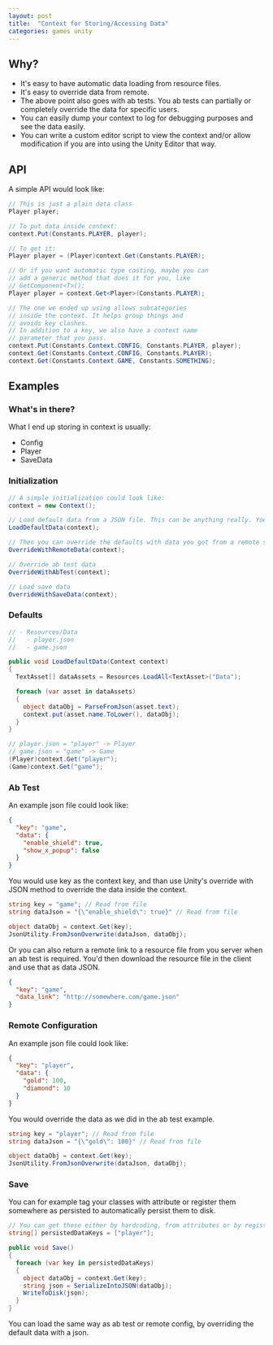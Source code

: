 ```yaml
---
layout: post
title:  "Context for Storing/Accessing Data"
categories: games unity
---
```

## Why?
- It's easy to have automatic data loading from resource files.
- It's easy to override data from remote.
- The above point also goes with ab tests. You ab tests can partially or completely override the data for specific users.
- You can easily dump your context to log for debugging purposes and see the data easily.
- You can write a custom editor script to view the context and/or allow modification if you are into using the Unity Editor that way.

## API
A simple API would look like:

```csharp
// This is just a plain data class
Player player;

// To put data inside context:
context.Put(Constants.PLAYER, player);

// To get it:
Player player = (Player)context.Get(Constants.PLAYER);

// Or if you want automatic type casting, maybe you can
// add a generic method that does it for you, like
// GetComponent<T>();
Player player = context.Get<Player>(Constants.PLAYER);

// The one we ended up using allows subcategories
// inside the context. It helps group things and
// avoids key clashes.
// In addition to a key, we also have a context name
// parameter that you pass.
context.Put(Constants.Context.CONFIG, Constants.PLAYER, player);
context.Get(Constants.Context.CONFIG, Constants.PLAYER);
context.Get(Constants.Context.GAME, Constants.SOMETHING);
```

## Examples

### What's in there?
What I end up storing in context is usually:
- Config
- Player
- SaveData

### Initialization
```csharp
// A simple initialization could look like:
context = new Context();

// Load default data from a JSON file. This can be anything really. You can for example export designer excels sheets to JSON and put them into the project.
LoadDefaultData(context);

// Then you can override the defaults with data you got from a remote server.
OverrideWithRemoteData(context);

// Override ab test data
OverrideWithAbTest(context);

// Load save data
OverrideWithSaveData(context);
```
### Defaults
```csharp
// - Resources/Data
//   - player.json
//   - game.json

public void LoadDefaultData(Context context)
{
  TextAsset[] dataAssets = Resources.LoadAll<TextAsset>("Data");

  foreach (var asset in dataAssets)
  {
    object dataObj = ParseFromJson(asset.text);
    context.put(asset.name.ToLower(), dataObj);
  }  
}

// player.json = "player" -> Player
// game.json = "game" -> Game
(Player)context.Get("player");
(Game)context.Get("game");
```
### Ab Test
An example json file could look like:

```json
{
  "key": "game",
  "data": {
    "enable_shield": true,
    "show_x_popup": false
  }
}
```

You would use key as the context key, and than use Unity's override with JSON method to override the data inside the context.

```csharp
string key = "game"; // Read from file
string dataJson = "{\"enable_shield\": true}" // Read from file

object dataObj = context.Get(key);
JsonUtility.FromJsonOverwrite(dataJson, dataObj);
```

Or you can also return a remote link to a resource file from you server when an ab test is required. You'd then download the resource file in the client and use that as data JSON.

```json
{
  "key": "game",
  "data_link": "http://somewhere.com/game.json"
}
```

### Remote Configuration
An example json file could look like:

```json
{
  "key": "player",
  "data": {
    "gold": 100,
    "diamond": 10
  }
}
```

You would override the data as we did in the ab test example.
```csharp
string key = "player"; // Read from file
string dataJson = "{\"gold\": 100}" // Read from file

object dataObj = context.Get(key);
JsonUtility.FromJsonOverwrite(dataJson, dataObj);
```
### Save
You can for example tag your classes with attribute or register them somewhere as persisted to automatically persist them to disk.

```csharp
// You can get these either by hardcoding, from attributes or by registering them somewhere.
string[] persistedDataKeys = ["player"];

public void Save()
{
  foreach (var key in persistedDataKeys)
  {
    object dataObj = context.Get(key);
    string json = SerializeIntoJSON(dataObj);
    WriteToDisk(json);
  }
}
```

You can load the same way as ab test or remote config, by overriding the default data with a json.
